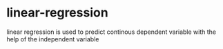 # linear-regression
linear regression is used to predict continous dependent variable with the help of the independent variable
